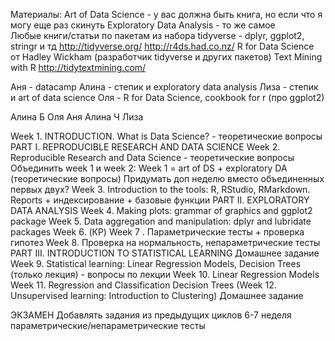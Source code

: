Материалы: 
Art of Data Science - у вас должна быть книга, но если что я могу еще раз скинуть 
Exploratory Data Analysis - то же самое  
Любые книги/статьи по пакетам из набора tidyverse - dplyr, ggplot2, stringr и тд http://tidyverse.org/ 
http://r4ds.had.co.nz/ R for Data Science от Hadley Wickham (разработчик tidyverse и других пакетов)
Text Mining with R http://tidytextmining.com/  

Аня - datacamp
Алина - степик и exploratory data analysis
Лиза - степик и art of data science
Оля - R for Data Science, cookbook for r (про ggplot2) 

Алина Б
Оля
Аня
Алина Ч
Лиза

Week 1. INTRODUCTION. What is Data Science? - теоретические вопросы
PART I. REPRODUCIBLE RESEARCH AND DATA SCIENCE
Week 2. Reproducible Research and Data Science - теоретические вопросы
Объединить week 1 и week 2:
Week 1 = art of DS + exploratory DA (теоретические вопросы)
Придумать доп неделю вместо объединенных первых двух?
Week 3. Introduction to the tools: R, RStudio, RMarkdown. Reports + индексирование + базовые функции
PART II. EXPLORATORY DATA ANALYSIS
Week 4. Making plots: grammar of graphics and ggplot2 package
Week 5.  Data aggregation and manipulation: dplyr and lubridate packages 
Week 6. (КР)
Week 7 . Параметрические тесты + проверка гипотез
Week 8. Проверка на нормальность, непараметрические тесты  
PART III. INTRODUCTION TO STATISTICAL LEARNING 
Домашнее задание
Week 9. Statistical learning: Linear Regression Models, Decision Trees (только лекция) - вопросы по лекции
Week 10. Linear Regression Models
Week 11. Regression and Classification Decision Trees 
(Week 12. Unsupervised learning: Introduction to Clustering)
Домашнее задание

ЭКЗАМЕН 
Добавлять задания из предыдущих циклов
6-7 неделя параметрические/непараметрические тесты
